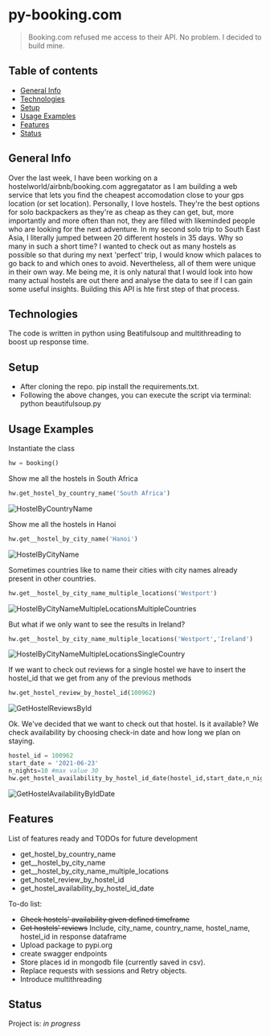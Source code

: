 # py-booking.com
> Booking.com refused me access to their API. No problem. I decided to build mine.

## Table of contents
* [General Info](#general-info)
* [Technologies](#technologies)
* [Setup](#setup)
* [Usage Examples](#usage-examples)
* [Features](#features)
* [Status](#status)


## General Info
Over the last week, I have been working on a hostelworld/airbnb/booking.com aggregatator as I am building a web service that lets you find the cheapest accomodation close to your gps location (or set location). Personally, I love hostels. They're the best options for solo backpackers as they're as cheap as they can get, but, more importantly and more often than not, they are filled with likeminded people who are looking for the next adventure. In my second solo trip to South East Asia, I literally jumped between 20 different hostels in 35 days. Why so many in such a short time? I wanted to check out as many hostels as possible so that during my next 'perfect' trip, I would know which palaces to go back to and which ones to avoid. Nevertheless, all of them were unique in their own way.
Me being me, it is only natural that I would look into how many actual hostels are out there and analyse the data to see if I can gain some useful insights. Building this API is hte first step of that process.

## Technologies
The code is written in python using Beatifulsoup and multithreading to boost up response time.

## Setup
- After cloning the repo. pip install the requirements.txt.
- Following the above changes, you can execute the script via terminal: python beautifulsoup.py

## Usage Examples
Instantiate the class
```python
hw = booking()
```
Show me all the hostels in South Africa
```python
hw.get_hostel_by_country_name('South Africa')
```
![HostelByCountryName](imgs/get_hostel_by_country_name.PNG)

Show me all the hostels in Hanoi
```python
hw.get__hostel_by_city_name('Hanoi')
```
![HostelByCityName](imgs/get__hostel_by_city_name.PNG)

Sometimes countries like to name their cities with city names already present in other countries. 
```python
hw.get__hostel_by_city_name_multiple_locations('Westport')
```
![HostelByCityNameMultipleLocationsMultipleCountries](imgs/HostelByCityNameMultipleLocationsMultipleCountries.PNG)

But what if we only want to see the results in Ireland?
```python
hw.get__hostel_by_city_name_multiple_locations('Westport','Ireland')
```
![HostelByCityNameMultipleLocationsSingleCountry](imgs/HostelByCityNameMultipleLocationsSingleCountry.PNG)

If we want to check out reviews for a single hostel we have to insert the hostel_id that we get from any of the previous methods
```python
hw.get_hostel_review_by_hostel_id(100962)
```
![GetHostelReviewsById](imgs/get_hostel_review_by_hostel_id.PNG)

Ok. We've decided that we want to check out that hostel. Is it available? We check availability by choosing check-in date and how long we plan on staying.
```python
hostel_id = 100962
start_date = '2021-06-23'
n_nights=10 #max value 30
hw.get_hostel_availability_by_hostel_id_date(hostel_id,start_date,n_nights).T
```
![GetHostelAvailabilityByIdDate](imgs/get_hostel_availability_by_hostel_id_date.PNG)

## Features
List of features ready and TODOs for future development
* get_hostel_by_country_name
* get__hostel_by_city_name
* get__hostel_by_city_name_multiple_locations
* get_hostel_review_by_hostel_id
* get_hostel_availability_by_hostel_id_date

To-do list:
* ~~Check hostels' availability given defined timeframe~~
* ~~Get hostels' reviews~~ Include, city_name, country_name, hostel_name, hostel_id in response dataframe
* Upload package to pypi.org
* create swagger endpoints
* Store places id in mongodb file (currently saved in csv).
* Replace requests with sessions and Retry objects.
* Introduce multithreading

## Status
Project is: _in progress_




